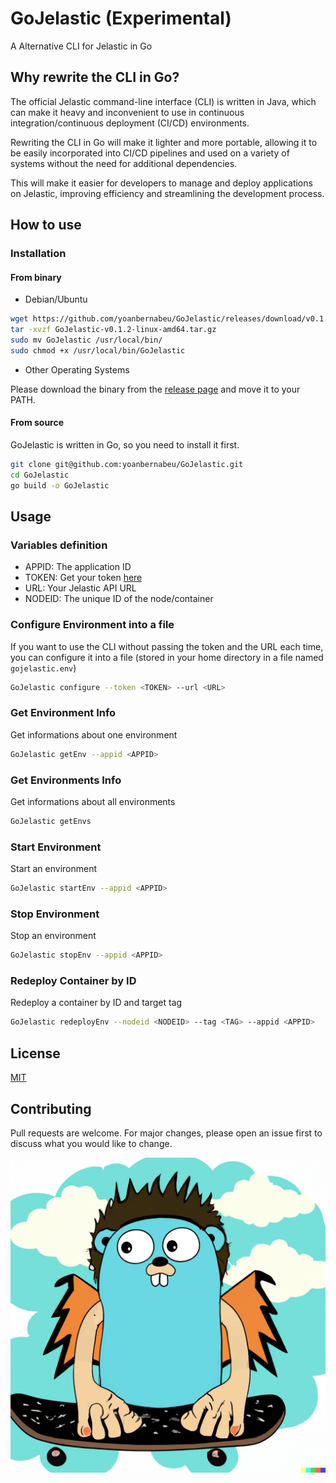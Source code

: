 # GoJelastic (Experimental)

A Alternative CLI for Jelastic in Go

## Why rewrite the CLI in Go?

The official Jelastic command-line interface (CLI) is written in Java, which can make it heavy and inconvenient to use in continuous integration/continuous deployment (CI/CD) environments.

Rewriting the CLI in Go will make it lighter and more portable, allowing it to be easily incorporated into CI/CD pipelines and used on a variety of systems without the need for additional dependencies.

This will make it easier for developers to manage and deploy applications on Jelastic, improving efficiency and streamlining the development process.

## How to use

### Installation

#### From binary

* Debian/Ubuntu

```bash
wget https://github.com/yoanbernabeu/GoJelastic/releases/download/v0.1.2/GoJelastic-v0.1.2-linux-amd64.tar.gz
tar -xvzf GoJelastic-v0.1.2-linux-amd64.tar.gz
sudo mv GoJelastic /usr/local/bin/
sudo chmod +x /usr/local/bin/GoJelastic
```

* Other Operating Systems

Please download the binary from the [release page](https://github.com/yoanbernabeu/GoJelastic/releases) and move it to your PATH.

#### From source

GoJelastic is written in Go, so you need to install it first.

```bash
git clone git@github.com:yoanbernabeu/GoJelastic.git
cd GoJelastic
go build -o GoJelastic
```

## Usage

### Variables definition

* APPID: The application ID
* TOKEN: Get your token [here](https://www.virtuozzo.com/application-platform-ops-docs/platform-access-token/)
* URL: Your Jelastic API URL
* NODEID: The unique ID of the node/container

### Configure Environment into a file

If you want to use the CLI without passing the token and the URL each time, you can configure it into a file (stored in your home directory in a file named `gojelastic.env`)


```bash
GoJelastic configure --token <TOKEN> --url <URL>
```

### Get Environment Info

Get informations about one environment

```bash
GoJelastic getEnv --appid <APPID>
```

### Get Environments Info

Get informations about all environments

```bash
GoJelastic getEnvs
```

### Start Environment

Start an environment

```bash
GoJelastic startEnv --appid <APPID>
```

### Stop Environment

Stop an environment

```bash
GoJelastic stopEnv --appid <APPID>
```

### Redeploy Container by ID

Redeploy a container by ID and target tag

```bash
GoJelastic redeployEnv --nodeid <NODEID> --tag <TAG> --appid <APPID>
```

## License

[MIT](LICENSE)

## Contributing

Pull requests are welcome. For major changes, please open an issue first to discuss what you would like to change.

![GoJelastic Logo](GoJelastic.png)
